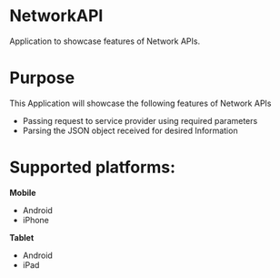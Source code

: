 NetworkAPI
==========

Application to showcase features of Network APIs.


# Purpose
This Application will showcase the following features of Network APIs

* Passing request to service provider using required parameters
* Parsing the JSON object received for desired Information

# Supported platforms:
**Mobile**
 * Android
 * iPhone

**Tablet** 
 * Android
 * iPad
